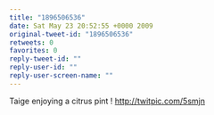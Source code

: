 ```yaml
---
title: "1896506536"
date: Sat May 23 20:52:55 +0000 2009
original-tweet-id: "1896506536"
retweets: 0
favorites: 0
reply-tweet-id: ""
reply-user-id: ""
reply-user-screen-name: ""
---
```

Taige enjoying a citrus pint ! http://twitpic.com/5smjn
